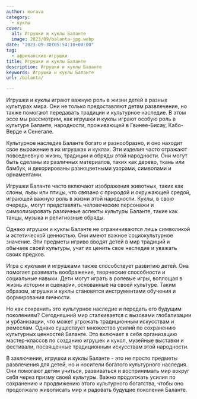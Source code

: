 ```yaml
---
author: morava
category:
  - куклы
cover:
  alt: Игрушки и куклы Баланте
  image: 2023/09/balanta-jpg.webp
date: "2023-09-30T05:54:10+00:00"
tag:
  - африканские-игрушки
title: Игрушки и куклы Баланте
description: Игрушки и куклы Баланте
keywords: Игрушки и куклы Баланте
url: /balanta/

---
```

Игрушки и куклы играют важную роль в жизни детей в разных культурах мира. Они не только предоставляют детям развлечение, но также помогают передавать традиции и культурное наследие. В этом эссе мы рассмотрим, как игрушки и куклы играют особую роль в культуре Баланте, народности, проживающей в Гвинее-Бисау, Кабо-Верде и Сенегале.

Культурное наследие Баланте богато и разнообразно, и оно находит свое выражение в их игрушках и куклах. Эти изделия часто отражают повседневную жизнь, традиции и обряды этой народности. Они могут быть сделаны из различных материалов, таких как дерево, ткань или бамбук, и декорированы разноцветными узорами, символами и орнаментами.

Игрушки Баланте часто включают изображения животных, таких как слоны, львы или птицы, что связано с природой и окружающей средой, играющей важную роль в жизни этой народности. Куклы, в свою очередь, могут представлять человеческие персонажи и символизировать различные аспекты культуры Баланте, такие как танцы, музыка и религиозные обряды.

Однако игрушки и куклы Баланте не ограничиваются лишь символикой и эстетической ценностью. Они имеют важное социокультурное значение. Эти предметы игриво вводят детей в мир традиций и обычаев своей культуры, учат их ценить свое наследие и уважать своих предков.

Игра с куклами и игрушками также способствует развитию детей. Она помогает развивать воображение, творческие способности и социальные навыки. Дети могут играть в ролевые игры, воплощая в жизнь истории и сценарии, основанные на своей культуре. Таким образом, игрушки и куклы становятся инструментами обучения и формирования личности.

Но как сохранить это культурное наследие и передать его будущим поколениям? Сегодняшний мир сталкивается с вызовами глобализации и урбанизации, что может угрожать традиционным искусствам и ремеслам. Однако существует множество усилий по сохранению культурных ценностей Баланте. Это включает в себя организацию мастер-классов по созданию игрушек и кукол, музейные выставки и фестивали, посвященные традиционным искусствам этой народности.

В заключение, игрушки и куклы Баланте \- это не просто предметы развлечения для детей, но и носители богатого культурного наследия. Они помогают детям учиться, развиваться и воспринимать мир вокруг себя через призму своей культуры. Важно продолжать усилия по сохранению и продвижению этого культурного богатства, чтобы оно продолжало живописать мир и радовать будущие поколения Баланте.
